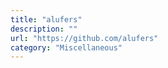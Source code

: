 ```yaml
---
title: "alufers"
description: ""
url: "https://github.com/alufers"
category: "Miscellaneous"
---
```

